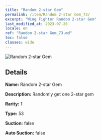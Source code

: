 ```yaml
---
title: "Random 2-star Gem"
permalink: /item/Random 2-star Gem_73/
excerpt: "Wing Fighter Random 2-star Gem"
last_modified_at: 2023-07-26
locale: en
ref: "Random 2-star Gem_73.md"
toc: false
classes: wide
---
```



 ![Random 2-star Gem](/images/item/Random_2-star_Gem_p.png)



## Details

 **Name:** Random 2-star Gem 

 **Description:** Randomly get one 2-star gem

 **Rarity:** 1 

 **Type:** 53 

 **Suction:** false 

 **Auto Suction:** false 



